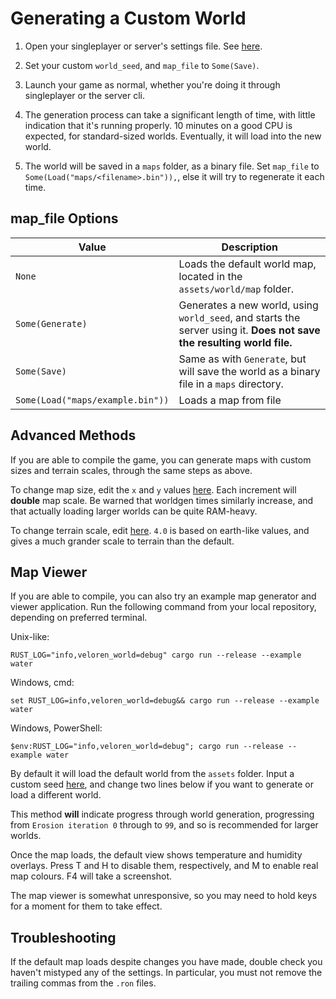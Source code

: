 # Generating a Custom World

1. Open your singleplayer or server's settings file. See [here](userdata-folder-structure.md).

2. Set your custom `world_seed`, and `map_file` to `Some(Save)`.

3. Launch your game as normal, whether you're doing it through singleplayer or the server cli.

4. The generation process can take a significant length of time, with little indication that it's running properly. 10 minutes on a good CPU is expected, for standard-sized worlds. Eventually, it will load into the new world.

5. The world will be saved in a `maps` folder, as a binary file. Set `map_file` to `Some(Load("maps/<filename>.bin")),`, else it will try to regenerate it each time.

## map\_file Options

| Value                            | Description                                                                                                            |
| -------------------------------- | ---------------------------------------------------------------------------------------------------------------------- |
| `None`                           | Loads the default world map, located in the `assets/world/map` folder.                                                 |
| `Some(Generate)`                 | Generates a new world, using `world_seed`, and starts the server using it. **Does not save the resulting world file.** |
| `Some(Save)`                     | Same as with `Generate`, but will save the world as a binary file in a `maps` directory.                               |
| `Some(Load("maps/example.bin"))` | Loads a map from file                                                                                                  |

## Advanced Methods

If you are able to compile the game, you can generate maps with custom sizes and terrain scales, through the same steps as above.

To change map size, edit the `x` and `y` values [here](https://gitlab.com/veloren/veloren/-/blob/34c3bab6ad5046b059f824b94118cbe657f6c286/world/src/sim/mod.rs#L68). Each increment will **double** map scale. Be warned that worldgen times similarly increase, and that actually loading larger worlds can be quite RAM-heavy.

To change terrain scale, edit [here](https://gitlab.com/veloren/veloren/-/blob/34c3bab6ad5046b059f824b94118cbe657f6c286/world/src/sim/mod.rs#L455). `4.0` is based on earth-like values, and gives a much grander scale to terrain than the default.

## Map Viewer

If you are able to compile, you can also try an example map generator and viewer application. Run the following command from your local repository, depending on preferred terminal.

Unix-like:

`RUST_LOG="info,veloren_world=debug" cargo run --release --example water`

Windows, cmd:

`set RUST_LOG=info,veloren_world=debug&& cargo run --release --example water`

Windows, PowerShell:

`$env:RUST_LOG="info,veloren_world=debug"; cargo run --release --example water`

By default it will load the default world from the `assets` folder. Input a custom seed [here](https://gitlab.com/veloren/veloren/-/blob/34c3bab6ad5046b059f824b94118cbe657f6c286/world/examples/water.rs#L42), and change two lines below if you want to generate or load a different world.

This method **will** indicate progress through world generation, progressing from `Erosion iteration 0` through to `99`, and so is recommended for larger worlds.

Once the map loads, the default view shows temperature and humidity overlays. Press T and H to disable them, respectively, and M to enable real map colours. F4 will take a screenshot.

The map viewer is somewhat unresponsive, so you may need to hold keys for a moment for them to take effect.

## Troubleshooting

If the default map loads despite changes you have made, double check you haven't mistyped any of the settings. In particular, you must not remove the trailing commas from the `.ron` files.
